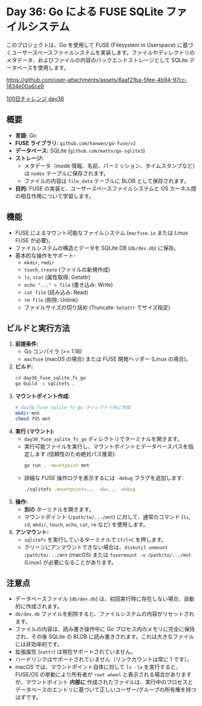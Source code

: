 # Day 36: Go による FUSE SQLite ファイルシステム

このプロジェクトは、Go を使用して FUSE (Filesystem in Userspace) に基づくユーザースペースファイルシステムを実装します。ファイルやディレクトリのメタデータ、およびファイルの内容のバックエンドストレージとして SQLite データベースを使用します。

https://github.com/user-attachments/assets/6aaf21ba-5fee-4b94-97cc-1834e00a6ce9

[100日チャレンジ day36](https://zenn.dev/gin_nazo/scraps/2c6a1fc6ba5310)

## 概要

- **言語:** Go
- **FUSE ライブラリ:** `github.com/hanwen/go-fuse/v2`
- **データベース:** SQLite (`github.com/mattn/go-sqlite3`)
- **ストレージ:**
    - メタデータ（inode 情報、名前、パーミッション、タイムスタンプなど）は `nodes` テーブルに保存されます。
    - ファイルの内容は `file_data` テーブルに BLOB として保存されます。
- **目的:** FUSE の実装と、ユーザースペースファイルシステムと OS カーネル間の相互作用について学習します。

## 機能

- FUSE によるマウント可能なファイルシステム (`macfuse.io` または Linux FUSE が必要)。
- ファイルシステムの構造とデータを SQLite DB (`db/dev.db`) に保存。
- 基本的な操作をサポート:
    - `mkdir`, `rmdir`
    - `touch`, `create` (ファイルの新規作成)
    - `ls`, `stat` (属性取得: Getattr)
    - `echo "..." > file` (書き込み: Write)
    - `cat file` (読み込み: Read)
    - `rm file` (削除: Unlink)
    - ファイルサイズの切り詰め (Truncate: `Setattr` でサイズ指定)

## ビルドと実行方法

1.  **前提条件:**
    *   Go コンパイラ (>= 1.18)
    *   `macfuse` (macOS の場合) または FUSE 開発ヘッダー (Linux の場合)。
2.  **ビルド:**
    ```bash
    cd day36_fuse_sqlite_fs_go
    go build -o sqlitefs .
    ```
3.  **マウントポイント作成:**
    ```bash
    # day36_fuse_sqlite_fs_go ディレクトリ内に作成
    mkdir mnt
    chmod 755 mnt
    ```
4.  **実行 (マウント):**
    *   `day36_fuse_sqlite_fs_go` ディレクトリでターミナルを開きます。
    *   実行可能ファイルを実行し、マウントポイントとデータベースパスを指定します (信頼性のため絶対パス推奨):
        ```bash
        go run . -mountpoint mnt
        ```
    *   詳細な FUSE 操作ログを表示するには `-debug` フラグを追加します:
        ```bash
        ./sqlitefs -mountpoint=... -db=... -debug
        ```
5.  **操作:**
    *   **別の** ターミナルを開きます。
    *   マウントポイント (`/path/to/.../mnt`) に対して、通常のコマンド (`ls`, `cd`, `mkdir`, `touch`, `echo`, `cat`, `rm` など) を使用します。
6.  **アンマウント:**
    *   `sqlitefs` を実行しているターミナルで `Ctrl+C` を押します。
    *   クリーンにアンマウントできない場合は、`diskutil unmount /path/to/.../mnt` (macOS) または `fusermount -u /path/to/.../mnt` (Linux) が必要になることがあります。

## 注意点

- データベースファイル (`db/dev.db`) は、初回実行時に存在しない場合、自動的に作成されます。
- `db/dev.db` ファイルを削除すると、ファイルシステムの内容がリセットされます。
- ファイルの内容は、読み書き操作中に Go プロセス内のメモリに完全に保持され、その後 SQLite の BLOB に読み書きされます。これは大きなファイルには非効率的です。
- 拡張属性 (`xattr`) は現在サポートされていません。
- ハードリンクはサポートされていません（リンクカウントは常に 1 です）。
- macOS では、マウントポイント自体に対して `ls -la` を実行すると、FUSE/OS の挙動により所有者が `root wheel` と表示される場合がありますが、マウントポイント **内部に** 作成されたファイルは、実行中のプロセスとデータベースのエントリに基づいて正しいユーザー/グループの所有権を持つはずです。
